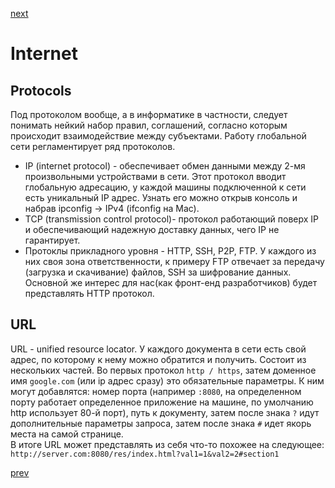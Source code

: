 <a href="05.md">next</a>

<h1>
Internet
</h1>

<h2>
Protocols
</h2>

<div>
Под протоколом вообще, а в информатике в частности, следует понимать нейкий набор правил,
соглашений, согласно которым происходит взаимодействие между субъектами.
Работу глобальной сети регламентирует ряд протоколов.
</div>

<ul>
<li>
IP (internet protocol) - обеспечивает обмен данными между 2-мя произвольными устройствами в сети.
Этот протокол вводит глобальную адресацию, у каждой машины подключенной к сети есть уникальный IP адрес.
Узнать его можно открыв консоль и набрав ipconfig -> IPv4 (ifconfig на Mac).
</li>
<li>
TCP (transmission control protocol)- протокол работающий поверх IP и обеспечивающий надежную доставку данных, чего IP не гарантирует.
</li>
<li>
Протоклы прикладного уровня - HTTP, SSH, P2P, FTP.
У каждого из них своя зона ответственности, к примеру FTP отвечает за передачу (загрузка и скачивание) файлов, SSH за шифрование данных.
Основной же интерес для нас(как фронт-енд разработчиков) будет представлять HTTP протокол.
</li>
</ul>

<h2>
URL
</h2>

<div>
URL - unified resource locator. У каждого документа в сети есть свой адрес, по которому к нему можно обратится и получить.
Состоит из нескольких частей. Во первых протокол <code>http / https</code>, затем доменное имя <code>google.com</code> (или ip адрес сразу)
это обязательные параметры.
К ним могут добавлятся: номер порта (например <code>:8080</code>, на определенном порту работает определенное приложение на машине,
по умолчанию http использует 80-й порт),
путь к документу, затем после знака <code>?</code> идут дополнительные параметры запроса, затем после знака <code>#</code> идет якорь места на самой странице.
<div>
В итоге URL может представлять из себя что-то похожее на следующее: <code>http://server.com:8080/res/index.html?val1=1&val2=2#section1</code>
</div>

<a href="03.md">prev</a>
